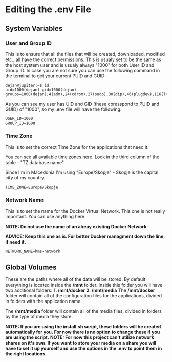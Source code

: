 # Editing the .env File
## System Variables
### User and Group ID
This is to ensure that all the files that will be created, downloaded, modified etc., all have the correct permissions.
This is usualy set to be the same as the host system user and is usualy always "1000" for both User ID and Group ID.
In case you are not sure you can use the following command in the terminal to get your current PUID and GUID:
```console
dejan@jupiter:~$ id
uid=1000(dejan) gid=1000(dejan) groups=1000(dejan),4(adm),24(cdrom),27(sudo),30(dip),46(plugdev),116(lxd)
```
As you can see my user has UID and GID (these coresspond to PUID and GUID) of "1000", so my .env file will have the following:
```code
USER_ID=1000
GROUP_ID=1000
```

### Time Zone
This is to set the correct Time Zone for the applications that need it.

You can see all available time zones [here](https://en.wikipedia.org/wiki/List_of_tz_database_time_zones). Look in the third column of the table - "TZ database name".

Since I'm in Macedonia I'm using "Europe/Skopje" - Skopje is the capital city of my country.
```code
TIME_ZONE=Europe/Skopje
```

### Network Name
This is to set the name for the Docker Virtual Network.
This one is not really important. You can use anything here.

**NOTE: Do not use the name of an alreay existing Docker Network.**

**ADVICE: Keep this one as is. For better Docker managment down the line, if need it.**
```code
NETWORK_NAME=hms-network
```
## Global Volumes
These are the paths where all of the data will be stored. By default everything is located inside the **/mnt** folder. Inside this folder you will have two additional folders:
**1. /mnt/docker**
**2. /mnt/media**
The **/mnt/docker** folder will contain all of the configuration files for the applications, divided in folders with the application name.

The **/mnt/media** folder will contain all of the media files, divided in folders by the type of media they store.

**NOTE: If you are using the install.sh script, these folders will be created automatically for you. For now there is no option to change these if you are using the script.**
**NOTE: For now this project can't utilize network shares on it's own. If you want to store your media on a share you will have to set it up yourself and use the options in the .env to point them in the right locations.** 